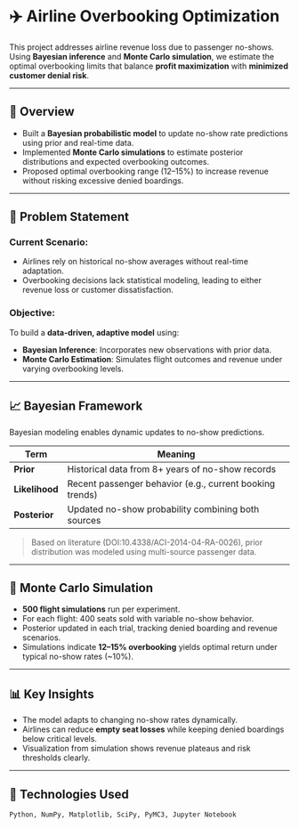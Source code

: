 # ✈️ Airline Overbooking Optimization

This project addresses airline revenue loss due to passenger no-shows. Using **Bayesian inference** and **Monte Carlo simulation**, we estimate the optimal overbooking limits that balance **profit maximization** with **minimized customer denial risk**.

---

## 🚀 Overview

- Built a **Bayesian probabilistic model** to update no-show rate predictions using prior and real-time data.
- Implemented **Monte Carlo simulations** to estimate posterior distributions and expected overbooking outcomes.
- Proposed optimal overbooking range (12–15%) to increase revenue without risking excessive denied boardings.

---

## 📌 Problem Statement

### Current Scenario:
- Airlines rely on historical no-show averages without real-time adaptation.
- Overbooking decisions lack statistical modeling, leading to either revenue loss or customer dissatisfaction.

### Objective:
To build a **data-driven, adaptive model** using:
- **Bayesian Inference**: Incorporates new observations with prior data.
- **Monte Carlo Estimation**: Simulates flight outcomes and revenue under varying overbooking levels.

---

## 📈 Bayesian Framework

Bayesian modeling enables dynamic updates to no-show predictions.

| Term        | Meaning                                                  |
|-------------|----------------------------------------------------------|
| **Prior**   | Historical data from 8+ years of no-show records         |
| **Likelihood** | Recent passenger behavior (e.g., current booking trends) |
| **Posterior** | Updated no-show probability combining both sources     |

> Based on literature (DOI:10.4338/ACI-2014-04-RA-0026), prior distribution was modeled using multi-source passenger data.

---

## 🎲 Monte Carlo Simulation

- **500 flight simulations** run per experiment.
- For each flight: 400 seats sold with variable no-show behavior.
- Posterior updated in each trial, tracking denied boarding and revenue scenarios.
- Simulations indicate **12–15% overbooking** yields optimal return under typical no-show rates (~10%).

---

## 📊 Key Insights

- The model adapts to changing no-show rates dynamically.
- Airlines can reduce **empty seat losses** while keeping denied boardings below critical levels.
- Visualization from simulation shows revenue plateaus and risk thresholds clearly.

---

## 🧰 Technologies Used

```bash
Python, NumPy, Matplotlib, SciPy, PyMC3, Jupyter Notebook
